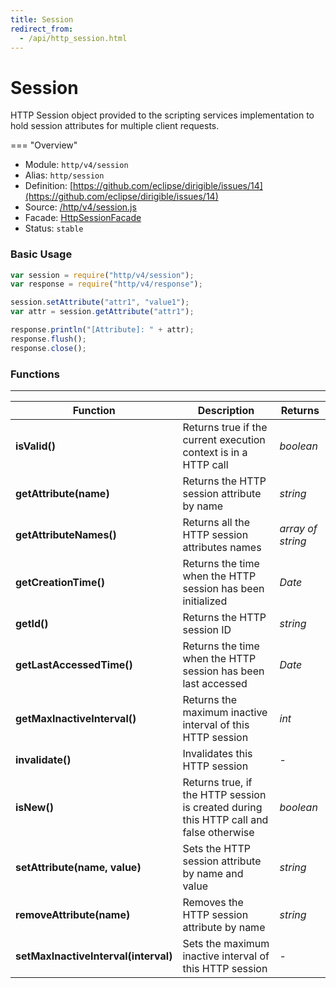 ```yaml
---
title: Session
redirect_from:
  - /api/http_session.html
---
```


Session
===

HTTP Session object provided to the scripting services implementation to hold session attributes for multiple client requests.

=== "Overview"
- Module: `http/v4/session`
- Alias: `http/session`
- Definition: [https://github.com/eclipse/dirigible/issues/14](https://github.com/eclipse/dirigible/issues/14)
- Source: [/http/v4/session.js](https://github.com/dirigiblelabs/api-http/blob/master/http/v4/session.js)
- Facade: [HttpSessionFacade](https://github.com/eclipse/dirigible/blob/master/api/api-facade/api-http/src/main/java/org/eclipse/dirigible/api/v3/http/HttpSessionFacade.java)
- Status: `stable`


### Basic Usage


```javascript
var session = require("http/v4/session");
var response = require("http/v4/response");

session.setAttribute("attr1", "value1");
var attr = session.getAttribute("attr1");

response.println("[Attribute]: " + attr);
response.flush();
response.close();
```



### Functions

---

Function     | Description | Returns
------------ | ----------- | --------
**isValid()**   | Returns true if the current execution context is in a HTTP call | *boolean*
**getAttribute(name)**   | Returns the HTTP session attribute by name | *string*
**getAttributeNames()**   | Returns all the HTTP session attributes names | *array of string*
**getCreationTime()**   | Returns the time when the HTTP session has been initialized | *Date*
**getId()**   | Returns the HTTP session ID | *string*
**getLastAccessedTime()**   | Returns the time when the HTTP session has been last accessed | *Date*
**getMaxInactiveInterval()**   | Returns the maximum inactive interval of this HTTP session | *int*
**invalidate()**   | Invalidates this HTTP session | -
**isNew()**   | Returns true, if the HTTP session is created during this HTTP call and false otherwise | *boolean*
**setAttribute(name, value)**   | Sets the HTTP session attribute by name and value | *string*
**removeAttribute(name)**   | Removes the HTTP session attribute by name | *string*
**setMaxInactiveInterval(interval)**   | Sets the maximum inactive interval of this HTTP session | -
